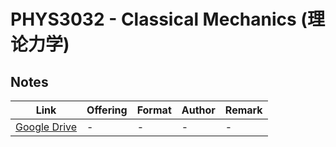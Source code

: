 # PHYS3032 - Classical Mechanics (理论力学)

## Notes

| Link | Offering | Format | Author | Remark |
| ---- | -------- | ------ | ------ | ------ |
| [Google Drive](https://drive.google.com/drive/folders/1MURjftbuMmDd0mHco_1jBvH7aIg7VUCt?usp=sharing) | - | - | - | - |
